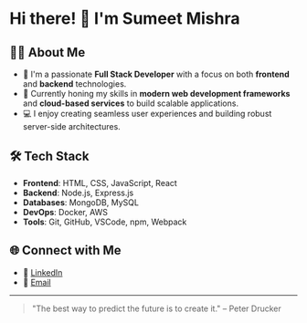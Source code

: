 # Hi there! 👋 I'm Sumeet Mishra

## 👨‍💻 About Me
- 🔭 I'm a passionate **Full Stack Developer** with a focus on both **frontend** and **backend** technologies.
- 🌱 Currently honing my skills in **modern web development frameworks** and **cloud-based services** to build scalable applications.
- 💻 I enjoy creating seamless user experiences and building robust server-side architectures.

## 🛠️ Tech Stack
- **Frontend**: HTML, CSS, JavaScript, React
- **Backend**: Node.js, Express.js
- **Databases**: MongoDB, MySQL
- **DevOps**: Docker, AWS
- **Tools**: Git, GitHub, VSCode, npm, Webpack

## 🌐 Connect with Me
- 💼 [LinkedIn](https://www.linkedin.com/in/sumeetmishra1)
- 📧 [Email](mailto:sumitsfs0@gmail.com)

---

> "The best way to predict the future is to create it." – Peter Drucker

<!---
sumeetmishra1/sumeetmishra1 is a ✨ special ✨ repository because its `README.md` (this file) appears on your GitHub profile.
You can click the Preview link to take a look at your changes.
--->
